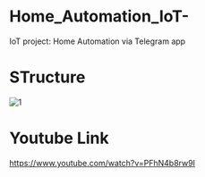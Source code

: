 # Home_Automation_IoT-
IoT project: Home Automation via Telegram app 

# STructure 
![1](https://user-images.githubusercontent.com/58274552/119275620-697c7a80-bc16-11eb-816b-4777eb8abf35.PNG)


# Youtube Link
https://www.youtube.com/watch?v=PFhN4b8rw9I

